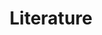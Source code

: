 ---
title: Literature
description: Explore the literature enabled by data published by the North America Region.
permalink: /fr/literature/search
layout: literature
lang-ref: literature
lang: fr
---
